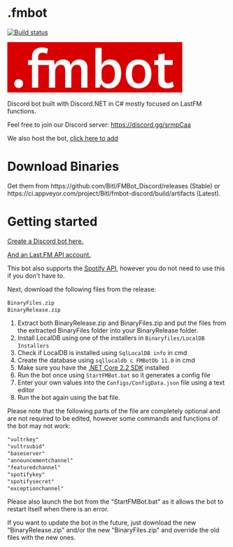 <h1>.fmbot</h1>

[![Build status](https://ci.appveyor.com/api/projects/status/jjgux53retdjw1d9?svg=true)](https://ci.appveyor.com/project/fmbotdiscord/fmbot-discord)

![Logo](https://raw.githubusercontent.com/Bitl/FMBot_Discord/1.1.4/fmbotlogo.png)

Discord bot built with Discord.NET in C# mostly focused on LastFM functions.

Feel free to join our Discord server: https://discord.gg/srmpCaa

We also host the bot, [click here to add](https://discordapp.com/oauth2/authorize?client_id=356268235697553409&scope=bot&permissions=0)

<h1>Download Binaries</h1>
Get them from https://github.com/Bitl/FMBot_Discord/releases (Stable) or https://ci.appveyor.com/project/Bitl/fmbot-discord/build/artifacts (Latest).

<h1>Getting started</h1>

[Create a Discord bot here.](https://discordapp.com/developers/applications/me)

[And an Last.FM API account.](https://www.last.fm/api/account/create) 

This bot also supports the [Spotify API](https://beta.developer.spotify.com/dashboard/applications), however you do not need to use this if you don't have to.

Next, download the following files from the release:

```
BinaryFiles.zip
BinaryRelease.zip
```

1. Extract both BinaryRelease.zip and BinaryFiles.zip and put the files from the extracted BinaryFiles folder into your BinaryRelease folder. 
2. Install LocalDB using one of the installers in `Binaryfiles/LocalDB Installers`
3. Check if LocalDB is installed using `SqlLocalDB info` in cmd
4. Create the database using `sqllocaldb c FMBotDb 11.0` in cmd
5. Make sure you have the [.NET Core 2.2 SDK](https://dotnet.microsoft.com/download/dotnet-core/2.2) installed
6. Run the bot once using `StartFMBot.bat` so it generates a config file
7. Enter your own values into the `Configs/ConfigData.json` file using a text editor
8. Run the bot again using the bat file.

Please note that the following parts of the file are completely 
optional and are not required to be edited, however some commands
and functions of the bot may not work:

```
"vultrkey"
"vultrsubid"
"baseserver"
"announcementchannel"
"featuredchannel"
"spotifykey"
"spotifysecret"
"exceptionchannel"
```

Please also launch the bot from the "StartFMBot.bat" as it allows
the bot to restart itself when there is an error.

If you want to update the bot in the future, just download the new "BinaryRelease.zip" and/or the new "BinaryFiles.zip" and override the old files with the new ones.